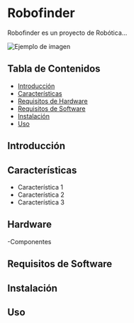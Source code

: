 # Robofinder

Robofinder es un proyecto de Robótica...

![Ejemplo de imagen](images/ejemplo.jpg)

## Tabla de Contenidos
- [Introducción](#introducción)
- [Características](#características)
- [Requisitos de Hardware](#requisitos-de-hardware)
- [Requisitos de Software](#requisitos-de-software)
- [Instalación](#instalación)
- [Uso](#uso)


## Introducción


## Características

- Característica 1
- Característica 2
- Característica 3

## Hardware
-Componentes

## Requisitos de Software


## Instalación



## Uso


